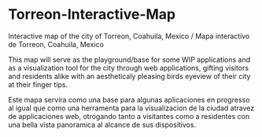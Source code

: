 # Torreon-Interactive-Map
Interactive map of the city of Torreon, Coahuila, Mexico / Mapa interactivo de Torreon, Coahuila, Mexico

This map will serve as the playground/base for some WIP applications and as a visualization tool for the city through web applications, gifting visitors and residents alike with an aestheticaly pleasing birds eyeview of their city at their finger tips.

Este mapa servira como una base para algunas aplicaciones en progresso al igual que como una herramenta para la visualizacion de la ciudad atravez de applicaciones web, otrogando tanto a visitantes como a residentes con una bella vista panoramica al alcance de sus dispositivos.

